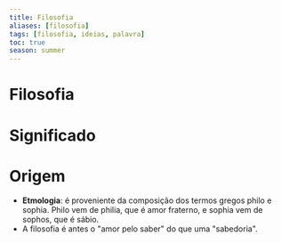 ```yaml
---
title: Filosofia
aliases: [filosofia]
tags: [filosofia, ideias, palavra]
toc: true
season: summer
---
```

# Filosofia
# Significado
# Origem
- **Etmologia**: é proveniente da composição dos termos gregos philo e sophia. Philo vem de philia, que é amor fraterno, e sophia vem de sophos, que é sábio.
- A filosofia é antes o "amor pelo saber" do que uma "sabedoria".